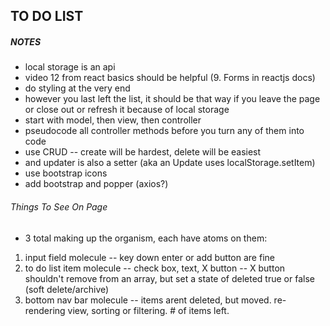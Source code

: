 ## TO DO LIST 
##### NOTES 
* local storage is an api
* video 12 from react basics should be helpful (9. Forms in reactjs docs)
* do styling at the very end
* however you last left the list, it should be that way if you leave the page or close out or refresh it because of local storage
* start with model, then view, then controller
 * pseudocode all controller methods before you turn any of them into code
* use CRUD -- create will be hardest, delete will be easiest
 * and updater is also a setter (aka an Update uses localStorage.setItem)
* use bootstrap icons
* add bootstrap and popper (axios?)

###### Things To See On Page
* 3 total making up the organism, each have atoms on them:
1. input field molecule -- key down enter or add button are fine
2. to do list item molecule -- check box, text, X button -- X button shouldn't remove from an array, but set a state of deleted true or false (soft delete/archive)
3. bottom nav bar molecule -- items arent deleted, but moved. re-rendering view, sorting or filtering. # of items left.